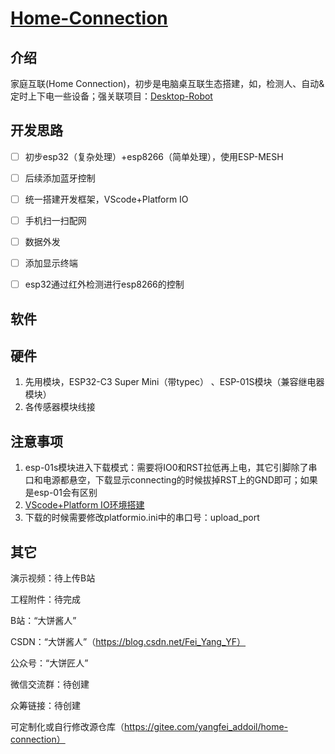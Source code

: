 # [Home-Connection ](https://gitee.com/yangfei_addoil/home-connection)



## 介绍

家庭互联(Home Connection)，初步是电脑桌互联生态搭建，如，检测人、自动&定时上下电一些设备；强关联项目：[Desktop-Robot](https://gitee.com/yangfei_addoil/desktop-robot)



## 开发思路

- [ ] 初步esp32（复杂处理）+esp8266（简单处理），使用ESP-MESH
- [ ] 后续添加蓝牙控制
- [ ] 统一搭建开发框架，VScode+Platform IO
- [ ] 手机扫一扫配网
- [ ] 数据外发
- [ ] 添加显示终端
- [ ] esp32通过红外检测进行esp8266的控制




## 软件



## 硬件

1. 先用模块，ESP32-C3 Super Mini（带typec） 、ESP-01S模块（兼容继电器模块）
2. 各传感器模块线接




## 注意事项

1. esp-01s模块进入下载模式：需要将IO0和RST拉低再上电，其它引脚除了串口和电源都悬空，下载显示connecting的时候拔掉RST上的GND即可；如果是esp-01会有区别
2. [VScode+Platform IO环境搭建](https://blog.csdn.net/qlexcel/article/details/121449441)
3. 下载的时候需要修改platformio.ini中的串口号：upload_port




## 其它

演示视频：待上传B站

工程附件：待完成

B站：“大饼酱人”

CSDN：“大饼酱人”（https://blog.csdn.net/Fei_Yang_YF）

公众号：“大饼匠人”

微信交流群：待创建

众筹链接：待创建

可定制化或自行修改源仓库（https://gitee.com/yangfei_addoil/home-connection）

